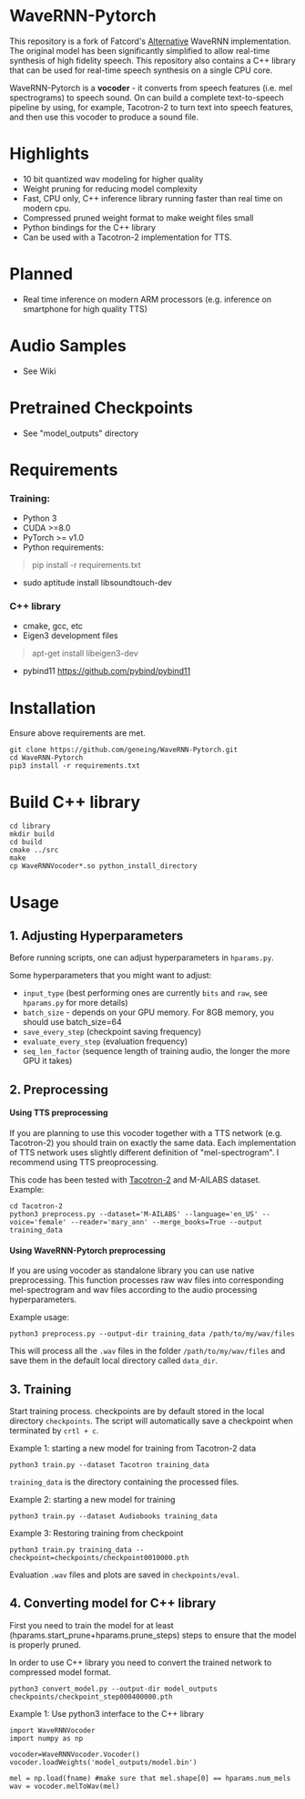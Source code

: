 # WaveRNN-Pytorch
This repository is a fork of Fatcord's [Alternative](https://github.com/fatchord/WaveRNN) WaveRNN implementation. 
The original model has been significantly simplified to allow real-time synthesis of high fidelity speech. This repository
also contains a C++ library that can be used for real-time speech synthesis on a single CPU core. 

WaveRNN-Pytorch is a **vocoder** - it converts from speech features (i.e. mel spectrograms) to speech sound. On can build a 
complete text-to-speech pipeline by using, for example, Tacotron-2 to turn text into speech features, and then use this 
vocoder to produce a sound file.


# Highlights
* 10 bit quantized wav modeling for higher quality
* Weight pruning for reducing model complexity
* Fast, CPU only, C++ inference library running faster than real time on modern cpu.
* Compressed pruned weight format to make weight files small
* Python bindings for the C++ library
* Can be used with a Tacotron-2 implementation for TTS.

# Planned
* Real time inference on modern ARM processors (e.g. inference on smartphone for high quality TTS) 

# Audio Samples
* See Wiki

# Pretrained Checkpoints
* See "model_outputs" directory

# Requirements
### Training: 
* Python 3
* CUDA >=8.0
* PyTorch >= v1.0
* Python requirements:
>pip install -r requirements.txt
* sudo aptitude install libsoundtouch-dev

### C++ library
* cmake, gcc, etc
* Eigen3 development files
> apt-get install libeigen3-dev
* pybind11 https://github.com/pybind/pybind11

# Installation
Ensure above requirements are met.

```
git clone https://github.com/geneing/WaveRNN-Pytorch.git
cd WaveRNN-Pytorch
pip3 install -r requirements.txt
```

# Build C++ library
```
cd library
mkdir build
cd build
cmake ../src
make
cp WaveRNNVocoder*.so python_install_directory
```

# Usage
## 1. Adjusting Hyperparameters
Before running scripts, one can adjust hyperparameters in `hparams.py`.

Some hyperparameters that you might want to adjust:
* `input_type` (best performing ones are currently `bits` and `raw`, see `hparams.py` for more details)
* `batch_size` - depends on your GPU memory. For 8GB memory, you should use batch_size=64
* `save_every_step` (checkpoint saving frequency)
* `evaluate_every_step` (evaluation frequency)
* `seq_len_factor` (sequence length of training audio, the longer the more GPU it takes)

## 2. Preprocessing

#### Using TTS preprocessing
If you are planning to use this vocoder together with a TTS network (e.g. Tacotron-2) you should train on exactly the same data. 
Each implementation of TTS network uses slightly different definition of "mel-spectrogram". I recommend using TTS preoprocessing.

This code has been tested with [Tacotron-2](https://github.com/Rayhane-mamah/Tacotron-2) and M-AILABS dataset. Example:
```
cd Tacotron-2
python3 preprocess.py --dataset='M-AILABS' --language='en_US' --voice='female' --reader='mary_ann' --merge_books=True --output training_data
```

#### Using WaveRNN-Pytorch preprocessing
If you are using vocoder as standalone library you can use native preprocessing.
This function processes raw wav files into corresponding mel-spectrogram and wav files according to the audio processing hyperparameters.

Example usage:
```
python3 preprocess.py --output-dir training_data /path/to/my/wav/files 
```
This will process all the `.wav` files in the folder `/path/to/my/wav/files` and save them in the default local directory called `data_dir`.

## 3. Training
Start training process. checkpoints are by default stored in the local directory `checkpoints`.
The script will automatically save a checkpoint when terminated by `crtl + c`.


Example 1: starting a new model for training from Tacotron-2 data
```
python3 train.py --dataset Tacotron training_data
```
`training_data` is the directory containing the processed files.

Example 2: starting a new model for training
```
python3 train.py --dataset Audiobooks training_data
```

Example 3: Restoring training from checkpoint
```
python3 train.py training_data --checkpoint=checkpoints/checkpoint0010000.pth
```
Evaluation `.wav` files and plots are saved in `checkpoints/eval`.

## 4. Converting model for C++ library

First you need to train the model for at least (hparams.start_prune+hparams.prune_steps) steps 
to ensure that the model is properly pruned. 

In order to use C++ library you need to convert the trained network to compressed model format.

```
python3 convert_model.py --output-dir model_outputs checkpoints/checkpoint_step000400000.pth
```

Example 1: Use python3 interface to the C++ library
```
import WaveRNNVocoder
import numpy as np

vocoder=WaveRNNVocoder.Vocoder()
vocoder.loadWeights('model_outputs/model.bin')

mel = np.load(fname) #make sure that mel.shape[0] == hparams.num_mels
wav = vocoder.melToWav(mel)
``` 







